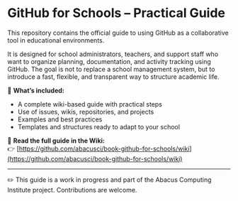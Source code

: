 # GitHub for Schools – Practical Guide

This repository contains the official guide to using GitHub as a collaborative tool in educational environments.

It is designed for school administrators, teachers, and support staff who want to organize planning, documentation, and activity tracking using GitHub. The goal is not to replace a school management system, but to introduce a fast, flexible, and transparent way to structure academic life.

📘 **What’s included:**

- A complete wiki-based guide with practical steps
- Use of issues, wikis, repositories, and projects
- Examples and best practices
- Templates and structures ready to adapt to your school

🔗 **Read the full guide in the Wiki:**  
👉 [https://github.com/abacusci/book-github-for-schools/wiki](https://github.com/abacusci/book-github-for-schools/wiki)

---

✏️ This guide is a work in progress and part of the Abacus Computing Institute project. Contributions are welcome.
